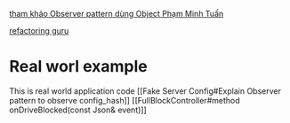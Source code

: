 
[tham khảo Observer pattern dùng Object Phạm Minh Tuấn](https://cppdeveloper.com/design-patterns/design-patterns-7-observer-pattern/)

[ refactoring guru](https://refactoring.guru/design-patterns/observer)

# Real worl example
This is real world application code 
[[Fake Server Config#Explain Observer pattern to observe config_hash]]
[[FullBlockController#method onDriveBlocked(const Json& event)]]


